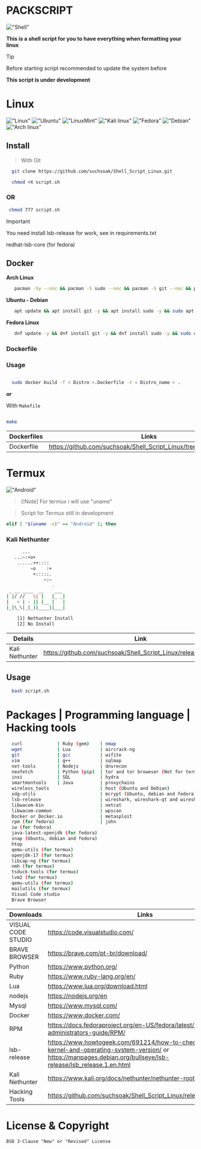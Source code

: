 
# PACKSCRIPT

!["Shell"](https://img.shields.io/badge/Shell_Script-121011?style=for-the-badge&logo=gnu-bash&logoColor=white)

**This is a shell script for you to have everything when formatting your linux**
>[!TIP]
>Before starting script recommended to update the system before

**This script is under development**


# Linux
!["Linux"](https://img.shields.io/badge/Linux-FCC624?style=for-the-badge&logo=linux&logoColor=black)
!["Ubuntu"](https://img.shields.io/badge/Ubuntu-E95420?style=for-the-badge&logo=ubuntu&logoColor=white)
!["LinuxMint"](https://img.shields.io/badge/Linux_Mint-87CF3E?style=for-the-badge&logo=linux-mint&logoColor=white)
!["Kali linux"](https://img.shields.io/badge/Kali_Linux-557C94?style=for-the-badge&logo=kali-linux&logoColor=white)
!["Fedora"](https://img.shields.io/badge/Fedora-294172?style=for-the-badge&logo=fedora&logoColor=white)
!["Debian"](https://img.shields.io/badge/Debian-A81D33?style=for-the-badge&logo=debian&logoColor=white)
!["Arch linux"](https://img.shields.io/badge/Arch_Linux-1793D1?style=for-the-badge&logo=arch-linux&logoColor=white)

## Install

> With Git

```sh
  git clone https://github.com/suchsoak/Shell_Script_Linux.git
```

```sh
  chmod +X script.sh  
```

### OR

```sh
 chmod 777 script.sh 
```

> [!IMPORTANT]  
> You need install lsb-release for work, see in requirements.txt
> 
> redhat-lsb-core (for fedora)

## Docker

**Arch Linux**

```sh
   pacman -Sy --noc && pacman -S sudo --noc && pacman -S git --noc && pacman -S nano --noc && sudo pacman -S lsb-release --noc && clear && git clone https://github.com/suchsoak/Shell_Script_Linux.git && cd Shell_Script_Linux && chmod +X script.sh && clear && bash script.sh
```

**Ubuntu - Debian**

```sh
   apt update && apt install git -y && apt install sudo -y && sudo apt install lsb-release -y && git clone https://github.com/suchsoak/Shell_Script_Linux.git && cd Shell_Script_Linux && chmod 777 script.sh && clear && bash ./script.sh
```

**Fedora Linux**

```sh
   dnf update -y && dnf install git -y && dnf install sudo -y && sudo dnf install redhat-lsb-core -y && git clone https://github.com/suchsoak/Shell_Script_Linux.git && cd Shell_Script_Linux && chmod 777 script.sh && clear && bash ./script.sh  
```

### **Dockerfile**

### Usage

```sh

  sudo docker build -f < Distro >.Dockerfile -t < Distro_name > .

```
**or**

With `Makefile`

```sh

make

```

| Dockerfiles |  Links |
| ------ | ------ |
| Dockerfile | https://github.com/suchsoak/Shell_Script_Linux/tree/main/docker/linux

# Termux

!["Android"](https://img.shields.io/badge/Android-3DDC84?style=for-the-badge&logo=android&logoColor=white)

>  [!Note]
> For termux i will use "uname"

> Script for Termux still in development

```sh
elif [ "$(uname -o)" == "Android" ]; then
```

### Kali Nethunter

```sh
      ...           
   ...~:+o+        
    ......++::::    
         ~o    :+   
          +:::::.   
              ~:~  
                 .  
 _ __ ____  __    ___                             
| |/ //   \| |   |_ _|       
|   < | - || |__ |   |       
|_|\_\|_|_||____||___|   

    [1] Nethunter Install
    [2] No Install 

```

| Details |  Link |
| ------ | ------ |
| Kali Nethunter | https://github.com/suchsoak/Shell_Script_Linux/releases/tag/V.1.0.0


## Usage

```sh
  bash script.sh
```

# Packages | Programming language | Hacking tools

```sh            
  curl             | Ruby (gem)    | nmap
  wget             | Lua           | aircrack-ng
  git              | gcc           | wifite
  vim              | g++           | sqlmap
  net-tools        | Nodejs        | dnsrecon
  neofetch         | Python (pip)  | tor and tor broweser (Not for termux)
  inxi             | SQL           | hydra
  smartmontools    | Java          | proxychains
  wireless_tools                   | host (Ubuntu and Debian)
  xdg-utils                        | mcrypt (Ubuntu, debian and fedora)
  lsb-release                      | wireshark, wireshark-qt and wireshark-cli for archlinux
  libwacom-bin                     | netcat
  libwacom-common                  | wpscan
  Docker or Docker.io              | metasploit
  rpm (for fedora)                 | john  
  iw (for fedora)
  java-latest-openjdk (for fedora)                  
  snap (Ubuntu, debian and fedora)
  htop
  qemu-utils (for termux)
  openjdk-17 (for termux)
  libcap-ng (for termux)
  nmh (for termux)
  tsduck-tools (for termux)
  lvm2 (for termux)
  qemu-utils (for termux)
  mailutils (for termux)
  Visual Code studio
  Brave Browser
```

| Downloads |  Links |
| ------ | ------ |
| VISUAL CODE STUDIO | https://code.visualstudio.com/
| BRAVE BROWSER | https://brave.com/pt-br/download/
|  Python | https://www.python.org/
|  Ruby | https://www.ruby-lang.org/en/
|  Lua | https://www.lua.org/download.html
|  nodejs | https://nodejs.org/en
| Mysql   | https://www.mysql.com/
| Docker   | https://www.docker.com/
| RPM   | https://docs.fedoraproject.org/en-US/fedora/latest/system-administrators-guide/RPM/
| lsb-release  | https://www.howtogeek.com/691214/how-to-check-the-linux-kernel-and-operating-system-version/ or https://manpages.debian.org/bullseye/lsb-release/lsb_release.1.en.html
| Kali Nethunter   | https://www.kali.org/docs/nethunter/nethunter-rootless/
| Hacking Tools   | https://github.com/suchsoak/Shell_Script_Linux/releases/tag/V.1.0.1

# License & Copyright
`BSD 3-Clause "New" or "Revised" License`

